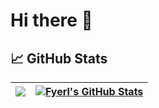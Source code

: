 # Hi there 👋
## 📈 GitHub Stats

| <a href="https://github.com/Fyerl/Fyerl"><img align="center" src="https://github-readme-stats.vercel.app/api/top-langs/?username=Fyerl&layout=compact&theme=vue-dark&hide_border=true" /></a> | <a href="https://github.com/Fyerl/Fyerl"><img align="center" src="https://github-readme-stats.vercel.app/api?username=Fyerl&disable_animations=true&show_icons=true&theme=vue-dark&line_height=20&count_private=true&hide_border=true" alt="Fyerl's GitHub Stats" /></a> |
| --- | --- |
